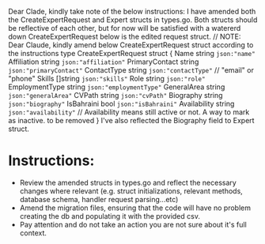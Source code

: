 Dear Clade, kindly take note of the below instructions:
I have amended both the CreateExpertRequest and Expert structs in types.go. Both structs should be reflective of each other, but for now will be satisfied with a watererd down CreateExpertRequest
below is the edited request struct. 
// NOTE: Dear Claude, kindly amend below CreateExpertRequest struct according to the instructions
type CreateExpertRequest struct {
	Name           string   `json:"name"`
	Affiliation    string   `json:"affiliation"`
	PrimaryContact string   `json:"primaryContact"`
	ContactType    string   `json:"contactType"` // "email" or "phone"
	Skills         []string `json:"skills"`
	Role           string   `json:"role"`
	EmploymentType string   `json:"employmentType"`
	GeneralArea    string   `json:"generalArea"`
	CVPath         string   `json:"cvPath"`
	Biography      string   `json:"biography"`
	IsBahraini     bool     `json:"isBahraini"`
	Availability   string   `json:"availability"` // Availability means still active or not. A way to mark as inactive. to be removed
}
 I've also reflected the Biography field to Expert struct.

# Instructions:
- Review the amended structs in types.go and reflect the necessary changes where relevant (e.g. struct initializations, relevant methods, database schema, handler request parsing...etc)
- Amend the migration files, ensuring that the code will have no problem creating the db and populating it with the provided csv.
- Pay attention and do not take an action you are not sure about it's full context.
